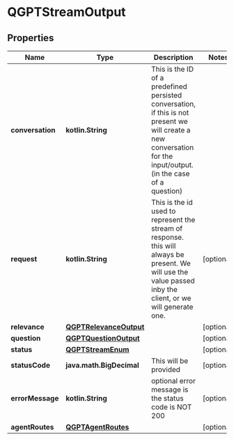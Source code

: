 
# QGPTStreamOutput

## Properties
Name | Type | Description | Notes
------------ | ------------- | ------------- | -------------
**conversation** | **kotlin.String** | This is the ID of a predefined persisted conversation, if this is not present we will create a new conversation for the input/output.(in the case of a question) | 
**request** | **kotlin.String** | This is the id used to represent the stream of response. this will always be present. We will use the value passed inby the client, or we will generate one. |  [optional]
**relevance** | [**QGPTRelevanceOutput**](QGPTRelevanceOutput.md) |  |  [optional]
**question** | [**QGPTQuestionOutput**](QGPTQuestionOutput.md) |  |  [optional]
**status** | [**QGPTStreamEnum**](QGPTStreamEnum.md) |  |  [optional]
**statusCode** | **java.math.BigDecimal** | This will be provided |  [optional]
**errorMessage** | **kotlin.String** | optional error message is the status code is NOT 200 |  [optional]
**agentRoutes** | [**QGPTAgentRoutes**](QGPTAgentRoutes.md) |  |  [optional]



